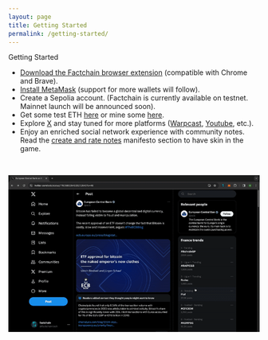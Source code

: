 ```yaml
---
layout: page
title: Getting Started
permalink: /getting-started/
---
```



<span id="getting-started">Getting Started</span>
<ul class='container' style='display list-item;'>
<li>
    <a href="https://chromewebstore.google.com/detail/factchain-community/emgjjedibkjlocjmcjgkeolfkbcicbpl">Download the Factchain browser extension</a> (compatible with Chrome and Brave).
</li>
<li>
    <a href="https://chromewebstore.google.com/detail/metamask/nkbihfbeogaeaoehlefnkodbefgpgknn?hl=fr">Install MetaMask</a>  (support for more wallets will follow).
</li>
<li>
    Create a Sepolia account. (Factchain is currently available on testnet. Mainnet launch will be announced soon).
</li>
<li>
    Get some test ETH <a href="https://sepoliafaucet.com/">here</a> or mine some <a href=" https://sepolia-faucet.pk910.de/">here</a>.
</li>
<li>
    Explore <a href="https://twitter.com/home">X</a> and stay tuned for more platforms (<a href="https://warpcast.com/factchain">Warpcast</a>, <a href="https://www.youtube.com/">Youtube</a>, etc.).
</li>
<li>
    Enjoy an enriched social network experience with community notes.
    Read the <a href="{{ site.baseurl }}{% link index.md %}#2---create-and-rate-notes">create and rate notes</a> manifesto section to have skin in the game.
</li>
</ul>
<br>

![login](assets/login.gif)

<br>